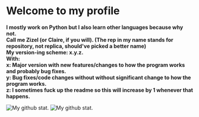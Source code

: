 <!-- I am obsessed with Caesar Cipher -->
<!DOCTYPE html>
<html lang="en">
<head>
    <meta charset="UTF-8">
    <meta name="viewport" content="width=device-width, initial-scale=1.0">
    <link rel="stylesheet" href="style.css">
</head>
<body>
    <div>
        <h1>Welcome to my profile</h1>
        <p>
            <strong>
                I mostly work on Python but I also learn other languages because why not. <br/>
                Call me Zizel (or Claire, if you will). (The rep in my name stands for repository, not replica, should've picked a better name)<br/>
                My version-ing scheme: x.y.z. <br/>
                With: <br/> 
                x: Major version with new features/changes to how the program works and probably bug fixes.<br/>
                y: Bug fixes/code changes without without significant change to how the program works.<br/>
                z: I sometimes fuck up the readme so this will increase by 1 whenever that happens.
            </strong>
        </p>
        <img src="https://github-readme-stats.vercel.app/api?username=nononoriko&theme=dark&show_icons=true&hide_border=true&count_private=true" alt="My github stat."/> 
        <img src="https://github-readme-stats.vercel.app/api/top-langs/?username=nononoriko&theme=dark&show_icons=true&hide_border=true&layout=compact" alt="My github stat."/>
    </div>
</body>
</html>
